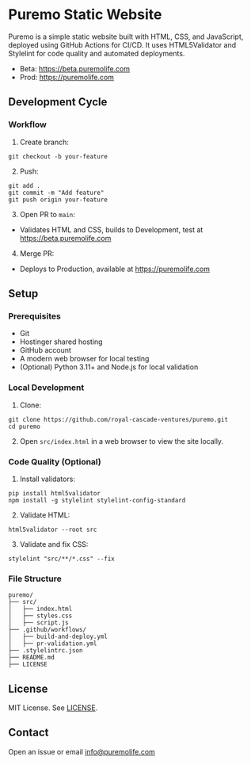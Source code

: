 # Puremo Static Website

Puremo is a simple static website built with HTML, CSS, and JavaScript, deployed using GitHub Actions for CI/CD. It uses HTML5Validator and Stylelint for code quality and automated deployments.

- Beta: https://beta.puremolife.com
- Prod: https://puremolife.com

## Development Cycle

### Workflow

1. Create branch:

```
git checkout -b your-feature
```

2. Push:

```
git add .
git commit -m "Add feature"
git push origin your-feature
```

3. Open PR to `main`:

- Validates HTML and CSS, builds to Development, test at https://beta.puremolife.com

4. Merge PR:

- Deploys to Production, available at https://puremolife.com

## Setup

### Prerequisites

- Git
- Hostinger shared hosting
- GitHub account
- A modern web browser for local testing
- (Optional) Python 3.11+ and Node.js for local validation

### Local Development

1. Clone:

```
git clone https://github.com/royal-cascade-ventures/puremo.git
cd puremo
```

2. Open `src/index.html` in a web browser to view the site locally.

### Code Quality (Optional)

1. Install validators:

```
pip install html5validator
npm install -g stylelint stylelint-config-standard
```

2. Validate HTML:

```
html5validator --root src
```

3. Validate and fix CSS:

```
stylelint "src/**/*.css" --fix
```

### File Structure

```
puremo/
├── src/
│   ├── index.html
│   ├── styles.css
│   ├── script.js
├── .github/workflows/
│   ├── build-and-deploy.yml
│   ├── pr-validation.yml
├── .stylelintrc.json
├── README.md
├── LICENSE
```

## License
MIT License. See [LICENSE](https://github.com/royal-cascade-ventures/puremo/blob/main/LICENSE).

## Contact
Open an issue or email info@puremolife.com